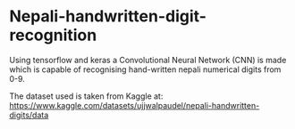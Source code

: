 # Nepali-handwritten-digit-recognition
Using tensorflow and keras a Convolutional Neural Network (CNN) is made which is capable of recognising hand-written nepali numerical digits from 0-9.

The dataset used is taken from Kaggle at:
https://www.kaggle.com/datasets/ujjwalpaudel/nepali-handwritten-digits/data
